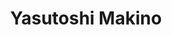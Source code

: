 ---
# Display name
title: Yasutoshi Makino
weight: 10

# Role/position
role: Associate Professor

# Organizations/Affiliations
organizations:
  - name: The University of Tokyo
    url: ''

# Social Networking
# Need to use another icon? Simply download the SVG icon to your `assets/media/icons/` folder.
profiles:
  - icon: envelope
    icon_pack: fas
    url: 'mailto:yasutoshi_makino＠k.u-tokyo.ac.jp'
  - icon: home
    icon_pack: fas
    url: https://hapislab.org/yasutoshi_makino

# Organizational groups that you belong to (for People widget)
#   Set this to `[]` or comment out if you are not using People widget.
user_groups:
  - Speakers
---